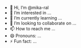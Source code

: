 - 👋 Hi, I’m @mika-ral
- 👀 I’m interested in ...
- 🌱 I’m currently learning ...
- 💞️ I’m looking to collaborate on ...
- 📫 How to reach me ...
- 😄 Pronouns: ...
- ⚡ Fun fact: ...

<!---
mika-ral/mika-ral is a ✨ special ✨ repository because its `README.md` (this file) appears on your GitHub profile.
You can click the Preview link to take a look at your changes.
--->
